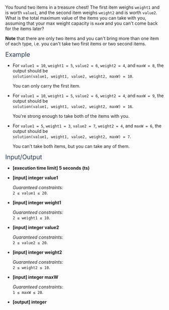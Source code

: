 <div class="markdown -arial"><p>You found two items in a treasure chest! The first item weighs <code>weight1</code> and is worth <code>value1</code>, and the second item weighs <code>weight2</code> and is worth <code>value2</code>. What is the total maximum value of the items you can take with you, assuming that your max weight capacity is <code>maxW</code> and you can't come back for the items later?</p>
<p><strong>Note</strong> that there are only two items and you can't bring more than one item of each type, i.e. you can't take two first items or two second items.</p>
<p><span class="markdown--header" style="color:#2b3b52;font-size:1.4em">Example</span></p>
<ul>
<li>
<p>For <code>value1 = 10</code>, <code>weight1 = 5</code>, <code>value2 = 6</code>, <code>weight2 = 4</code>, and <code>maxW = 8</code>, the output should be<br>
<code>solution(value1, weight1, value2, weight2, maxW) = 10</code>.</p>
<p>You can only carry the first item.</p>
</li>
<li>
<p>For <code>value1 = 10</code>, <code>weight1 = 5</code>, <code>value2 = 6</code>, <code>weight2 = 4</code>, and <code>maxW = 9</code>, the output should be<br>
<code>solution(value1, weight1, value2, weight2, maxW) = 16</code>.</p>
<p>You're strong enough to take both of the items with you.</p>
</li>
<li>
<p>For <code>value1 = 5</code>, <code>weight1 = 3</code>, <code>value2 = 7</code>, <code>weight2 = 4</code>, and <code>maxW = 6</code>, the output should be<br>
<code>solution(value1, weight1, value2, weight2, maxW) = 7</code>.</p>
<p>You can't take both items, but you can take any of them.</p>
</li>
</ul>
<p><span class="markdown--header" style="color:#2b3b52;font-size:1.4em">Input/Output</span></p>
<ul>
<li>
<p><strong>[execution time limit] 5 seconds (ts)</strong></p>
</li>
<li>
<p><strong>[input] integer value1</strong></p>
<p><em>Guaranteed constraints:</em><br>
<code>2 ≤ value1 ≤ 20</code>.</p>
</li>
<li>
<p><strong>[input] integer weight1</strong></p>
<p><em>Guaranteed constraints:</em><br>
<code>2 ≤ weight1 ≤ 10</code>.</p>
</li>
<li>
<p><strong>[input] integer value2</strong></p>
<p><em>Guaranteed constraints:</em><br>
<code>2 ≤ value2 ≤ 20</code>.</p>
</li>
<li>
<p><strong>[input] integer weight2</strong></p>
<p><em>Guaranteed constraints:</em><br>
<code>2 ≤ weight2 ≤ 10</code>.</p>
</li>
<li>
<p><strong>[input] integer maxW</strong></p>
<p><em>Guaranteed constraints:</em><br>
<code>1 ≤ maxW ≤ 20</code>.</p>
</li>
<li>
<p><strong>[output] integer</strong></p>
</li>
</ul>


</div>